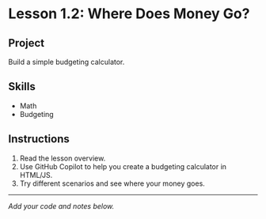 # Lesson 1.2: Where Does Money Go?

## Project
Build a simple budgeting calculator.

## Skills
- Math
- Budgeting

## Instructions
1. Read the lesson overview.
2. Use GitHub Copilot to help you create a budgeting calculator in HTML/JS.
3. Try different scenarios and see where your money goes.

---

*Add your code and notes below.*
